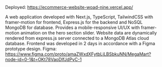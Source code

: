 Deployed: https://ecommerce-website-woad-nine.vercel.app/

A web application developed with Next.js, TypeScript, TailwindCSS with framer-motion for frontend, Express.js for the backend and NoSQL MongoDB for database. 
Provides a mobile-responsive UI/UX with framer-motion animation on the hero section slider. 
Website data are dynamically rendered from express.js server connected to a MongoDB Atlas cloud database.
Frontend was developed in 2 days in accordance with a Figma prototype design. Figma: https://www.figma.com/proto/amaZWxdXFytbLjLBSbkuNN/MegaMart?node-id=0-1&t=OKt78VaoDIfJdPyC-1

